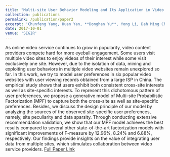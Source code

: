 ```yaml
---
title: "Multi-site User Behavior Modeling and Its Application in Video Recommendation"
collection: publications
permalink: /publication/paper2
excerpt: 'Chunfeng Yang, Huan Yan, **Donghan Yu**, Yong Li, Dah Ming Chiu'
date: 2017-10-01
venue: 'SIGIR'
---
```


As online video service continues to grow in popularity, video content providers compete hard for more eyeball engagement. Some users visit multiple video sites to enjoy videos of their interest while some visit exclusively one site. However, due to the isolation of data, mining and exploiting user behaviors in multiple video websites remain unexplored so far. In this work, we try to model user preferences in six popular video websites with user viewing records obtained from a large ISP in China. The empirical study shows that users exhibit both consistent cross-site interests as well as site-specific interests. To represent this dichotomous pattern of user preferences, we propose a generative model of Multi-site Probabilistic Factorization (MPF) to capture both the cross-site as well as site-specific preferences. Besides, we discuss the design principle of our model by analyzing the sources of the observed site-specific user preferences, namely, site peculiarity and data sparsity. Through conducting extensive recommendation validation, we show that our MPF model achieves the best results compared to several other state-of-the-art factorization models with significant improvements of F-measure by 12.96%, 8.24% and 6.88%, respectively. Our findings provide insights on the value of integrating user data from multiple sites, which stimulates collaboration between video service providers. [Full Paper Link](https://dl.acm.org/doi/10.1145/3077136.3080769)
